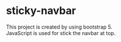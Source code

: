 # sticky-navbar
This project is created by using bootstrap 5.
<br>
JavaScript is used for stick the navbar at top.
